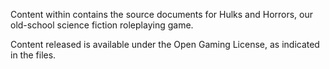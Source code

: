 Content within contains the source documents for Hulks and Horrors, our old-school science fiction roleplaying game.

Content released is available under the Open Gaming License, as indicated in the files.
